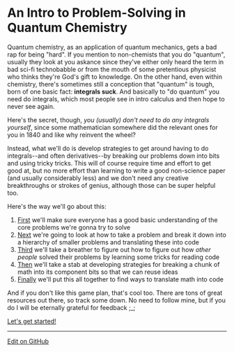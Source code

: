 # An Intro to Problem-Solving in Quantum Chemistry

Quantum chemistry, as an application of quantum mechanics, gets a bad rap for being "hard".
If you mention to non-chemists that you do "quantum", usually they look at you askance since they've either only heard the term in bad sci-fi technobabble or from the mouth of some pretentious physicist who thinks they're God's gift to knowledge.
On the other hand, even within chemistry, there's sometimes still a conception that "quantum" is tough, born of one basic fact:
**integrals suck**. 
And basically to "do quantum" you need do integrals, which most people see in intro calculus and then hope to never see again.

Here's the secret, though, _you (usually) don't need to do any integrals yourself_, since some mathematician somewhere did the relevant ones for you in 1840 and like why reinvent the wheel?

Instead, what we'll do is develop strategies to get around having to do integrals--and often derivatives--by breaking our problems down into bits and using tricky tricks.
This will of course require time and effort to get good at, but no more effort than learning to write a good non-science paper (and usually considerably less) and we don't need any creative breakthroughs or strokes of genius, although those can be super helpful too.

Here's the way we'll go about this:

1. [First](PracticalQuantumMechanics.md) we'll make sure everyone has a good basic understanding of the core problems we're gonna try to solve
2. [Next](AHierarchicalViewOfProblemSolving.md) we're going to look at how to take a problem and break it down into a hierarchy of smaller problems and translating these into code
3. [Third](ReadingAFunction.md) we'll take a breather to figure out how to figure out how _other people_ solved their problems by learning some tricks for reading code
4. [Then](ReadingMath.md) we'll take a stab at developing strategies for breaking a chunk of math into its component bits so that we can reuse ideas
5. [Finally](TranslatingMathIntoCode.md) we'll put this all together to find ways to translate math into code

And if you don't like this game plan, that's cool too. There are tons of great resources out there, so track some down. 
No need to follow mine, but if you do I will be eternally grateful for feedback ;_;

[Let's get started!](PracticalQuantumMechanics.md)

---

[Edit on GitHub](https://github.com/McCoyGroup/References/edit/gh-pages/References/Intro%20To%20Quantum/index.md)